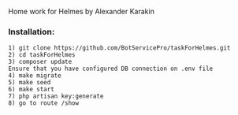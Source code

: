 Home work for Helmes by Alexander Karakin

### Installation:
```
1) git clone https://github.com/BotServicePro/taskForHelmes.git
2) cd taskForHelmes
3) composer update
Ensure that you have configured DB connection on .env file
4) make migrate
5) make seed
6) make start
7) php artisan key:generate
8) go to route /show
```
